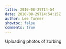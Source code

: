 ```yaml
---
title: 2010-08-29T14-54
date: 2010-08-29T14:54:15Z
author: Lee Turner
showtoc: false
comments: true
---
```


Uploading photos of zorbing

